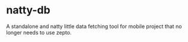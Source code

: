 # natty-db
A standalone and natty little data fetching tool for mobile project that no longer needs to use zepto.

